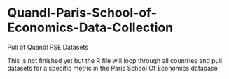 # Quandl-Paris-School-of-Economics-Data-Collection
Pull of Quandl PSE Datasets

This is not finished yet but the R file will loop through all countries and pull datasets for a specific metric in the Paris School Of Economics database
